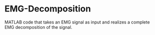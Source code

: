 # EMG-Decomposition
MATLAB code that takes an EMG signal as input and realizes a complete EMG decomposition of the signal.
